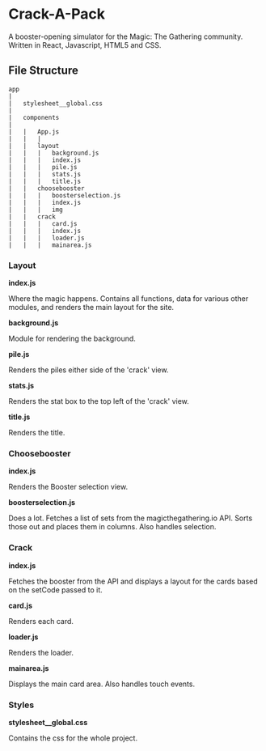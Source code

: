 # Crack-A-Pack

A booster-opening simulator for the Magic: The Gathering community. Written in React, Javascript, HTML5 and CSS.

## File Structure

```
app
|
|   stylesheet__global.css
|   
|   components
|
|   |   App.js
|   |   |
|   |   layout
|   |   |   background.js
|   |   |   index.js
|   |   |   pile.js
|   |   |   stats.js
|   |   |   title.js
|   |   choosebooster
|   |   |   boosterselection.js
|   |   |   index.js
|   |   |   img
|   |   crack
|   |   |   card.js
|   |   |   index.js
|   |   |   loader.js
|   |   |   mainarea.js

```

### Layout

**index.js**

Where the magic happens. Contains all functions, data for various other modules, and renders the main layout for the site.

**background.js**

Module for rendering the background.

**pile.js**

Renders the piles either side of the 'crack' view.

**stats.js**

Renders the stat box to the top left of the 'crack' view.

**title.js**

Renders the title.

### Choosebooster

**index.js**

Renders the Booster selection view.

**boosterselection.js**

Does a lot. Fetches a list of sets from the magicthegathering.io API. Sorts those out and places them in columns. Also handles selection.

### Crack

**index.js**

Fetches the booster from the API and displays a layout for the cards based on the setCode passed to it.

**card.js**

Renders each card.

**loader.js**

Renders the loader.

**mainarea.js**

Displays the main card area. Also handles touch events.

### Styles

**stylesheet__global.css**

Contains the css for the whole project.
